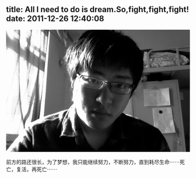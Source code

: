 title: All I need to do is dream.So,fight,fight,fight!
date: 2011-12-26 12:40:08
---

[![](/uploads/2011/12/2011-12-26.jpg "2011-12-26")](/uploads/2011/12/2011-12-26.jpg)

前方的路还很长，为了梦想，我只能继续努力，不断努力，直到耗尽生命⋯⋯死亡，复活，再死亡⋯⋯